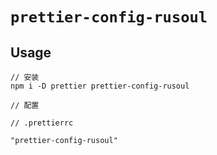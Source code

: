 # `prettier-config-rusoul`

## Usage

```
// 安装
npm i -D prettier prettier-config-rusoul

// 配置

// .prettierrc

"prettier-config-rusoul"

```
